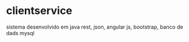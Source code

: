 # clientservice
sistema desenvolvido em java rest, json, angular js, bootstrap, banco de dads mysql
